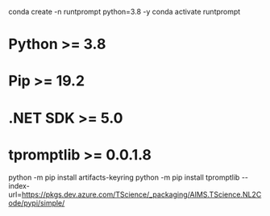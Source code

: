conda create -n runtprompt python=3.8 -y
conda activate runtprompt
# Python >= 3.8
# Pip >= 19.2
# .NET SDK >= 5.0
# tpromptlib >= 0.0.1.8
python -m pip install artifacts-keyring
python -m pip install tpromptlib --index-url=https://pkgs.dev.azure.com/TScience/_packaging/AIMS.TScience.NL2Code/pypi/simple/
